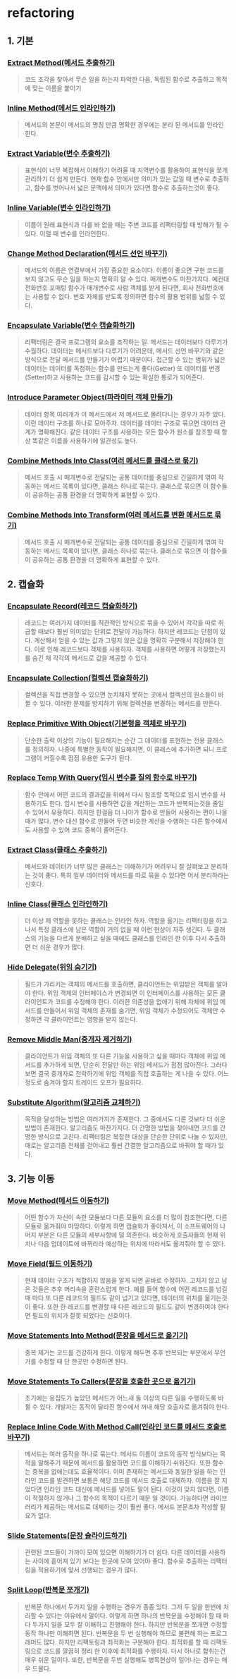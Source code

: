 # refactoring

## 1. 기본

### [Extract Method(메서드 추출하기)](src/basic/ExtractMethod.java)

> 코드 조각을 찾아서 무슨 일을 하는지 파악한 다음, 독립된 함수로 추출하고 목적에 맞는 이름을 붙이기

### [Inline Method(메서드 인라인하기)](src/basic/InlineMethod.java)

> 메서드의 본문이 메서드의 명칭 만큼 명확한 경우에는 분리 된 메서드를 인라인한다.

### [Extract Variable(변수 추출하기)](src/basic/ExtractVariable.java)

> 표현식이 너무 복잡해서 이해하기 어려울 때 지역변수를 활용하여 표현식을 쪼개 관리하기 더 쉽게 만든다.
> 현재 함수 안에서만 의미가 있는 값일 때 변수로 추출하고, 함수를 벗어나서 넓은 문맥에서 의미가 있다면 함수로 추출하는것이 좋다.

### [Inline Variable(변수 인라인하기)](src/basic/InlineVariable.java)

> 이름이 원래 표현식과 다를 바 없을 때는 주변 코드를 리팩터링할 때 방해가 될 수 있다. 이럴 때 변수를 인라인한다.

### [Change Method Declaration(메서드 선언 바꾸기)](src/basic/ChangeMethodDeclaration.java)

> 메서드의 이름은 연결부에서 가장 중요한 요소이다. 이름이 좋으면 구현 코드를 보지 않고도 무슨 일을 하는지 명확히 알 수 있다. 매개변수도 마찬가지다.
> 예컨대 전화번호 포매팅 함수가 매개변수로 사람 객체를 받게 된다면, 회사 전화번호에는 사용할 수 없다. 번호 자체를 받도록 정의하면 함수의 활용 범위를 넓힐 수 있다.

### [Encapsulate Variable(변수 캡슐화하기)](src/basic/EncapsulateVariable.java)

> 리팩터링은 결국 프로그램의 요소를 조작하는 일. 메서드는 데이터보다 다루기가 수월하다. 데이터는 메서드보다 다루기가 어려운데, 메서드 선언 바꾸기와 같은 방식으로 전달 메서드를 만들기가 어렵기 때문이다.
> 접근할 수 있는 범위가 넓은 데이터는 데이터를 독점하는 함수를 만드는게 좋다(Getter) 또 데이터를 변경(Setter)하고 사용하는 코드를 감시할 수 있는 확실한 통로가 되어준다. 

### [Introduce Parameter Object(파라미터 객체 만들기)](src/basic/IntroduceParameterObject.java)

> 데이터 항목 여러개가 이 메서드에서 저 메서드로 몰려다니는 경우가 자주 있다. 이런 데이터 구조를 하나로 모아주자. 데이터를 데이터 구조로 묶으면 데이터 관계가 명확해진다.
> 같은 데이터 구조를 사용하는 모든 함수가 원소를 참조할 때 항상 똑같은 이름을 사용하기에 일관성도 높다.

### [Combine Methods Into Class(여러 메서드를 클래스로 묶기)](src/basic/CombineMethodsIntoClass.java)

> 메서드 호출 시 매개변수로 전달되는 공통 데이터를 중심으로 긴밀하게 엮여 작동하는 메서드 목록이 있다면, 클래스 하나로 묶는다. 클래스로 묶으면 이 함수들이 공유하는 공통 환경을 더 명확하게 표현할 수 있다.

### [Combine Methods Into Transform(여러 메서드를 변환 메서드로 묶기)](src/basic/CombineMethodsIntoTransform.java)

> 메서드 호출 시 매개변수로 전달되는 공통 데이터를 중심으로 긴밀하게 엮여 작동하는 메서드 목록이 있다면, 클래스 하나로 묶는다. 클래스로 묶으면 이 함수들이 공유하는 공통 환경을 더 명확하게 표현할 수 있다.


## 2. 캡슐화

### [Encapsulate Record(레코드 캡슐화하기)](src/encapsulate/EncapsulateRecord.java)

> 레코드는 여러가지 데이터를 직관적인 방식으로 묶을 수 있어서 각각을 따로 취급할 때보다 훨씬 의미있는 단위로 전달이 가능하다. 하지만 레코드는 단점이 있다. 계산해서 얻을 수 있는 값과 그렇지 않은 값을 명확히 구분해서 저장해야 한다.
> 이로 인해 레코드보다 객체를 사용하자. 객체를 사용하면 어떻게 저장했는지를 숨긴 채 각각의 메서드로 값을 제공할 수 있다.
 
### [Encapsulate Collection(컬렉션 캡슐화하기)](src/encapsulate/EncapsulateCollection.java)

> 컬렉션을 직접 변경할 수 있으면 눈치채지 못하는 곳에서 컬렉션의 원소들이 바뀔 수 있다. 이러한 문제를 방지하기 위해 컬렉션을 변경하는 메서드를 만든다.

### [Replace Primitive With Object(기본형을 객체로 바꾸기)](src/encapsulate/ReplacePrimitiveWithObject.java)

> 단순한 출력 이상의 기능이 필요해지는 순간 그 데이터를 표현하는 전용 클래스를 정의하자. 나중에 특별한 동작이 필요해지면, 이 클래스에 추가하면 되니 프로그램이 커질수록 점점 유용한 도구가 된다.

### [Replace Temp With Query(임시 변수를 질의 함수로 바꾸기)](src/encapsulate/ReplaceTempWithQuery.java)

> 함수 안에서 어떤 코드의 결과값을 뒤에서 다시 참조할 목적으로 임시 변수를 사용하기도 한다. 임시 변수를 사용하면 값을 계산하는 코드가 반복되는것을 줄일 수 있어서 유용하다.
> 하지만 한걸음 더 나아가 함수로 만들어 사용하는 편이 나을 때가 많다. 변수 대신 함수로 만들어 두면 비슷한 계산을 수행하는 다른 함수에서도 사용할 수 있어 코드 중복이 줄어든다.

### [Extract Class(클래스 추출하기)](src/encapsulate/ExtractClass.java)

> 메서드와 데이터가 너무 많은 클래스는 이해하기가 어려우니 잘 살펴보고 분리하는 것이 좋다. 특히 일부 데이터와 메서드를 따로 묶을 수 있다면 어서 분리하라는 신호다.

### [Inline Class(클래스 인라인하기)](src/encapsulate/InlineClass.java)

> 더 이상 제 역할을 못하는 클래스는 인라인 하자. 역할을 옮기는 리팩터링을 하고 나서 특정 클래스에 남은 역할이 거의 없을 때 이런 현상이 자주 생긴다.
> 두 클래스의 기능을 다르게 분배하고 싶을 때에도 클래스를 인라인 한 이후 다시 추출하면 더 쉬운 경우가 많다.

### [Hide Delegate(위임 숨기기)](src/encapsulate/HideDelegate.java)

> 필드가 가리키는 객체의 메서드를 호출하면, 클라이언트는 위임받은 객체를 알아야 한다. 위임 객체의 인터페이스가 변경되면 이 인터페이스를 사용하는 모든 클라이언트가 코드를 수정해야 한다.
> 이러한 의존성을 없애기 위해 자체에 위임 메서드를 만들어서 위임 객체의 존재를 숨기면, 위임 객체가 수정되어도 객체만 수정하면 각 클라이언트는 영향을 받지 않는다.

### [Remove Middle Man(중개자 제거하기)](src/encapsulate/RemoveMiddleMan.java)

> 클라이언트가 위임 객체의 또 다른 기능을 사용하고 싶을 때마다 객체에 위임 메서드를 추가하게 되면, 단순히 전달만 하는 위임 메서드가 점점 많아진다. 그러다 보면 결국 중개자로 전락하기에 위임 객체를 직접 호출하는 게 나을 수 있다.
> 어느 정도로 숨겨야 할지 트레이드 오프가 필요하다.

### [Substitute Algorithm(알고리즘 교체하기)](src/encapsulate/SubstituteAlgorithm.java)

> 목적을 달성하는 방법은 여러가지가 존재한다. 그 중에서도 다른 것보다 더 쉬운 방법이 존재한다. 알고리즘도 마찬가지다. 더 간명한 방법을 찾아내면 코드를 간명한 방식으로 고친다.
> 리팩터링은 복잡한 대상을 단순한 단위로 나눌 수 있지만, 때로는 알고리즘 전체를 걷어내고 훨씬 간결한 알고리즘으로 바꿔야 할 때가 있다.


## 3. 기능 이동

### [Move Method(메서드 이동하기)](src/move/MoveMethod.java)

> 어떤 함수가 자신이 속한 모듈보다 다른 모듈의 요소를 더 많이 참조한다면, 다른 모듈로 옮겨줘야 마땅하다. 이렇게 하면 캡슐화가 좋아져서, 이 소프트웨어의 나머지 부분은 다른 모듈의 세부사항에 덜 의존한다.
> 비슷하게 호출자들의 현재 위치나 다읍 업데이트에 바뀌리라 예상하는 위치에 따라서도 옮겨줘야 할 수 있다.

### [Move Field(필드 이동하기)](src/move/MoveField.java)

> 현재 데이터 구조가 적합하지 않음을 알게 되면 곧바로 수정하자. 고치지 않고 남은 것들은 추후 머리속을 혼란스럽게 한다.
> 예를 들어 함수에 어떤 레코드를 넘길 때 마다 또 다른 레코드의 필드도 같이 넘기고 있다면, 데이터의 위치를 옮기는것이 좋다.
> 또한 한 레코드를 변경할 때 다른 레코드의 필드도 같이 변경하여야 한다면 필드의 위치가 잘못 되었다는 신호이다.

### [Move Statements Into Method(문장을 메서드로 옮기기)](src/move/MoveStatementsIntoMethod.java)

> 중복 제거는 코드를 건강하게 한다. 이렇게 해두면 추후 반복되는 부분에서 무언가를 수정할 때 단 한곳만 수정하면 된다.

### [Move Statements To Callers(문장을 호출한 곳으로 옮기기)](src/move/MoveStatementsToCallers.java)

> 초기에는 응집도가 높았던 메서드가 어느새 둘 이상의 다른 일을 수행하도록 바뀔 수 있다. 개발자는 동작이 달라진 함수에서 꺼내 해당 호출자로 옮겨줘야 한다.

### [Replace Inline Code With Method Call(인라인 코드를 메서드 호출로 바꾸기)](src/move/ReplaceInlineCodeWithMethodCall.java)

> 메서드는 여러 동작을 하나로 묶는다. 메서드 이름이 코드의 동작 방식보다는 목적을 말해주기 때문에 메서드를 활용하면 코드를 이해하기 쉬워진다. 또한 함수는 중복을 없애는데도 효율적이다.
> 이미 존재하는 메서드와 동일한 일을 하는 인라인 코드를 발견하면 보통은 해당 코드를 메서드 호출로 대체하자. 이름을 잘 지었다면 인라인 코드 대신에 메서드를 넣어도 말이 된다. 이것이 맞지 않다면, 이름이 적절하지 않거나 그 함수의 목적이 다르기 때문 일 것이다.
> 가능하다면 라이브러리가 제공하는 메서드로 대체하는 것이 훨씬 좋다. 메서드 본문조차 작성할 필요가 없다.

### [Slide Statements(문장 슬라이드하기)](src/move/SlideStatements.java)

> 관련된 코드들이 가까이 모여 있으면 이해하기가 더 쉽다. 다른 데이터를 사용하는 사이에 흩어져 있기 보다는 한곳에 모여 있어야 좋다. 함수로 추출하는 리팩터링을 적용하기에 앞서 선행되는 경우가 많다.

### [Split Loop(반복문 쪼개기)](src/move/SplitLoop.java)

> 반복문 하나에서 두가지 일을 수행하는 경우가 종종 있다. 그저 두 일을 한번에 처리할 수 있다는 이유에서 말이다. 이렇게 하면 하나의 반복문을 수정해야 할 때 마다 두가지 일을 모두 잘 이해하고 진행해야 한다.
> 하지만 반복문을 쪼개면 수정할 동작 하나만 이해하면 된다.
> 반복문을 두 번 실행해야 하므로 불편해 하는 프로그래머도 많다. 하지만 리팩토링과 최적화는 구분해야 한다. 최적화를 할 때 리팩토링으로 코드를 깔끔히 정리 한 이후에 최적화를 수행하자. 다시 하나로 합취는건 매우 쉬운 일이다.
> 또한, 반복문을 두번 실행해도 병목현상이 일어나는 경우는 매우 드물다.

